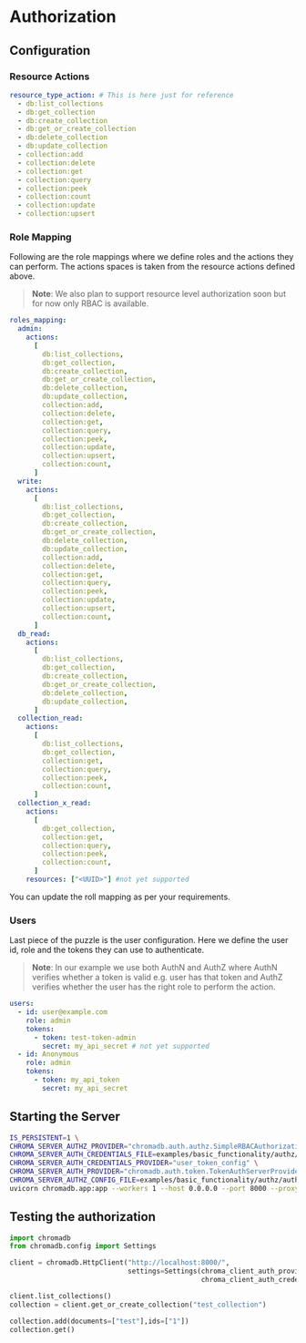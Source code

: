 # Authorization

## Configuration

### Resource Actions

```yaml
resource_type_action: # This is here just for reference
  - db:list_collections
  - db:get_collection
  - db:create_collection
  - db:get_or_create_collection
  - db:delete_collection
  - db:update_collection
  - collection:add
  - collection:delete
  - collection:get
  - collection:query
  - collection:peek
  - collection:count
  - collection:update
  - collection:upsert
```

### Role Mapping

Following are the role mappings where we define roles and the actions they can perform. The actions spaces is taken from the resource actions defined above.

> **Note**: We also plan to support resource level authorization soon but for now only RBAC is available.

```yaml
roles_mapping:
  admin:
    actions:
      [
        db:list_collections,
        db:get_collection,
        db:create_collection,
        db:get_or_create_collection,
        db:delete_collection,
        db:update_collection,
        collection:add,
        collection:delete,
        collection:get,
        collection:query,
        collection:peek,
        collection:update,
        collection:upsert,
        collection:count,
      ]
  write:
    actions:
      [
        db:list_collections,
        db:get_collection,
        db:create_collection,
        db:get_or_create_collection,
        db:delete_collection,
        db:update_collection,
        collection:add,
        collection:delete,
        collection:get,
        collection:query,
        collection:peek,
        collection:update,
        collection:upsert,
        collection:count,
      ]
  db_read:
    actions:
      [
        db:list_collections,
        db:get_collection,
        db:create_collection,
        db:get_or_create_collection,
        db:delete_collection,
        db:update_collection,
      ]
  collection_read:
    actions:
      [
        db:list_collections,
        db:get_collection,
        collection:get,
        collection:query,
        collection:peek,
        collection:count,
      ]
  collection_x_read:
    actions:
      [
        db:get_collection,
        collection:get,
        collection:query,
        collection:peek,
        collection:count,
      ]
    resources: ["<UUID>"] #not yet supported
```

You can update the roll mapping as per your requirements.

### Users

Last piece of the puzzle is the user configuration. Here we define the user id, role and the tokens they can use to authenticate.

> **Note**: In our example we use both AuthN and AuthZ where AuthN verifies whether a token is valid e.g. user has that token and AuthZ verifies whether the user has the right role to perform the action.

```yaml
users:
  - id: user@example.com
    role: admin
    tokens:
      - token: test-token-admin
        secret: my_api_secret # not yet supported
  - id: Anonymous
    role: admin
    tokens:
      - token: my_api_token
        secret: my_api_secret
```

## Starting the Server

```bash
IS_PERSISTENT=1 \
CHROMA_SERVER_AUTHZ_PROVIDER="chromadb.auth.authz.SimpleRBACAuthorizationProvider" \
CHROMA_SERVER_AUTH_CREDENTIALS_FILE=examples/basic_functionality/authz/authz.yaml \
CHROMA_SERVER_AUTH_CREDENTIALS_PROVIDER="user_token_config" \
CHROMA_SERVER_AUTH_PROVIDER="chromadb.auth.token.TokenAuthServerProvider" \
CHROMA_SERVER_AUTHZ_CONFIG_FILE=examples/basic_functionality/authz/authz.yaml \
uvicorn chromadb.app:app --workers 1 --host 0.0.0.0 --port 8000 --proxy-headers --log-config chromadb/log_config.yml --reload
```

## Testing the authorization

```python
import chromadb
from chromadb.config import Settings

client = chromadb.HttpClient("http://localhost:8000/",
                             settings=Settings(chroma_client_auth_provider="chromadb.auth.token.TokenAuthClientProvider",
                                               chroma_client_auth_credentials="test-token-admin"))

client.list_collections()
collection = client.get_or_create_collection("test_collection")

collection.add(documents=["test"],ids=["1"])
collection.get()
```
